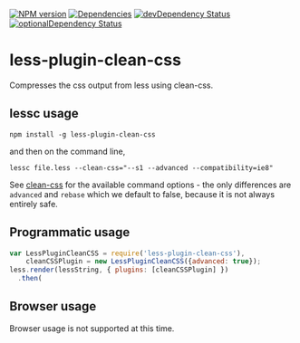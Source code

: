 [![NPM version](https://badge.fury.io/js/less-plugin-clean-css.svg)](http://badge.fury.io/js/less-plugin-clean-css) [![Dependencies](https://david-dm.org/less/less-plugin-clean-css.svg)](https://david-dm.org/less/less-plugin-clean-css) [![devDependency Status](https://david-dm.org/less/less-plugin-clean-css/dev-status.svg)](https://david-dm.org/less/less-plugin-clean-css#info=devDependencies) [![optionalDependency Status](https://david-dm.org/less/less-plugin-clean-css/optional-status.svg)](https://david-dm.org/less/less-plugin-clean-css#info=optionalDependencies)

less-plugin-clean-css
=====================

Compresses the css output from less using clean-css.

## lessc usage

```
npm install -g less-plugin-clean-css
```

and then on the command line,

```
lessc file.less --clean-css="--s1 --advanced --compatibility=ie8"
```

See [clean-css](https://github.com/jakubpawlowicz/clean-css) for the available command options - the only differences are `advanced` and `rebase` which we default to false, because it is not always entirely safe.

## Programmatic usage

```javascript
var LessPluginCleanCSS = require('less-plugin-clean-css'),
    cleanCSSPlugin = new LessPluginCleanCSS({advanced: true});
less.render(lessString, { plugins: [cleanCSSPlugin] })
  .then(
```

## Browser usage

Browser usage is not supported at this time.
